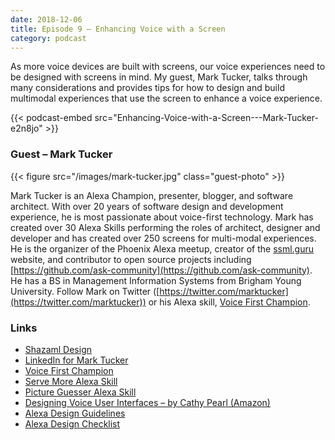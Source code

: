 ```yaml
---
date: 2018-12-06
title: Episode 9 – Enhancing Voice with a Screen
category: podcast
---
```


As more voice devices are built with screens, our voice experiences need to be designed with screens in mind. My guest, Mark Tucker, talks through many considerations and provides tips for how to design and build multimodal experiences that use the screen to enhance a voice experience.

<!--more-->

{{< podcast-embed src="Enhancing-Voice-with-a-Screen---Mark-Tucker-e2n8jo" >}}

### Guest – Mark Tucker

{{< figure src="/images/mark-tucker.jpg" class="guest-photo" >}}

Mark Tucker is an Alexa Champion, presenter, blogger, and software architect. With over 20 years of software design and development experience, he is most passionate about voice-first technology. Mark has created over 30 Alexa Skills performing the roles of architect, designer and developer and has created over 250 screens for multi-modal experiences. He is the organizer of the Phoenix Alexa meetup, creator of the [ssml.guru](http://ssml.guru/) website, and contributor to open source projects including [https://github.com/ask-community](https://github.com/ask-community). He has a BS in Management Information Systems from Brigham Young University. Follow Mark on Twitter ([https://twitter.com/marktucker](https://twitter.com/marktucker)) or his Alexa skill, [Voice First Champion](https://www.amazon.com/dp/B07L11B1VV).

### Links

*   [Shazaml Design](http://www.shazaml.com/)
*   [LinkedIn for Mark Tucker](https://www.linkedin.com/in/tuckerm)
*   [Voice First Champion](https://www.amazon.com/dp/B07L11B1VV)
*   [Serve More Alexa Skill](https://www.amazon.com/gp/product/B07HK6KL8V?ie=UTF8&ref-suffix=ss_rw&ref_=cm_sw_r_tw_a2s_a2s_NXzaCbP4ZZSCM)
*   [Picture Guesser Alexa Skill](https://www.amazon.com/gp/product/B078X1J934?ie=UTF8&ref-suffix=ss_rw&ref_=cm_sw_r_tw_a2s_a2s_nYzaCbPKPHVEM)
*   [Designing Voice User Interfaces – by Cathy Pearl (Amazon)](https://www.amazon.com/gp/product/1491955414/ref=as_li_tl?ie=UTF8&camp=1789&creative=9325&creativeASIN=1491955414&linkCode=as2&tag=designforvoic-20&linkId=0a04ad71c7257197a996fb8ddc12dbcb)
*   [Alexa Design Guidelines](https://developer.amazon.com/docs/alexa-design/intro.html)
*   [Alexa Design Checklist](https://developer.amazon.com/docs/alexa-design/checklists.html)
